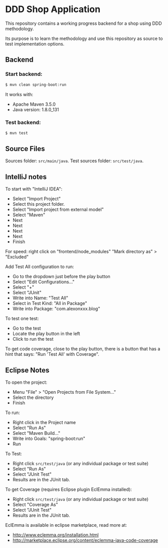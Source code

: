 DDD Shop Application
====================

This repository contains a working progress backend for a shop using DDD methodology.

Its purpose is to learn the methodology and use this repository as source to test implementation options.


Backend
-------

### Start backend:

```bash
$ mvn clean spring-boot:run
```

It works with:
- Apache Maven 3.5.0
- Java version: 1.8.0_131

### Test backend:

```bash
$ mvn test
```



Source Files
-------------

Sources folder: `src/main/java`.
Test sources folder: `src/test/java`.



IntelliJ notes
--------------

To start with "IntelliJ IDEA":

- Select "Import Project"
- Select this project folder.
- Select "Import project from external model"
- Select "Maven"
- Next
- Next
- Next
- Next
- Finish

For speed: right click on "frontend/node_modules" "Mark directory as" > "Excluded"

Add Test All configuration to run:
- Go to the dropdown just before the play button
- Select "Edit Configurations..."
- Select "+"
- Select "JUnit"
- Write into Name: "Test All"
- Select in Test Kind: "All in Package"
- Write into Package: "com.alexonxxx.blog"

To test one test:
- Go to the test
- Locate the play button in the left
- Click to run the test

To get code coverage, close to the play button, there is a button that has a hint that says: "Run 'Test All' with Coverage".


Eclipse Notes
-------------

To open the project: 
- Menu "File" > "Open Projects from File System..."
- Select the directory
- Finish

To run:
- Right click in the Project name
- Select "Run As"
- Select "Maven Build..."
- Write into Goals: "spring-boot:run"
- Run

To Test:
- Right click `src/test/java` (or any individual package or test suite)
- Select "Run As"
- Select "JUnit Test"
- Results are in the JUnit tab.

To get Coverage (requires Eclipse plugin EclEmma installed):
- Right click `src/test/java` (or any individual package or test suite)
- Select "Coverage As"
- Select "JUnit Test"
- Results are in the JUnit tab.

EclEmma is available in eclipse marketplace, read more at:
- http://www.eclemma.org/installation.html
- http://marketplace.eclipse.org/content/eclemma-java-code-coverage
